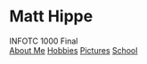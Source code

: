 # Matt Hippe
INFOTC 1000 Final  
[About Me](AboutMe.md)
[Hobbies](Hobbies.md)
[Pictures](Pictures.md)
[School](School.md)
